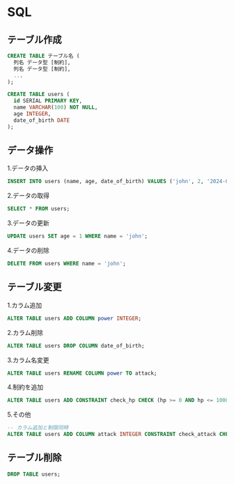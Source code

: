 # SQL

## テーブル作成

```sql
CREATE TABLE テーブル名 (
  列名 データ型 [制約],
  列名 データ型 [制約],
  ...
); 

```
```sql
CREATE TABLE users (
  id SERIAL PRIMARY KEY,
  name VARCHAR(100) NOT NULL,
  age INTEGER,
  date_of_birth DATE
);
```

## データ操作

1.データの挿入
```sql
INSERT INTO users (name, age, date_of_birth) VALUES ('john', 2, '2024-02-08');
```

2.データの取得
```sql
SELECT * FROM users;
```

3.データの更新
```sql
UPDATE users SET age = 1 WHERE name = 'john';
```

4.データの削除
```sql
DELETE FROM users WHERE name = 'john';
```

## テーブル変更

1.カラム追加
```sql
ALTER TABLE users ADD COLUMN power INTEGER;
```

2.カラム削除
```sql
ALTER TABLE users DROP COLUMN date_of_birth;
```

3.カラム名変更
```sql
ALTER TABLE users RENAME COLUMN power TO attack;
```

4.制約を追加
```sql
ALTER TABLE users ADD CONSTRAINT check_hp CHECK (hp >= 0 AND hp <= 10000);
```

5.その他
```sql
-- カラム追加と制限同時
ALTER TABLE users ADD COLUMN attack INTEGER CONSTRAINT check_attack CHECK (attack >= 0 AND attack <= 10000);
```

## テーブル削除

```sql
DROP TABLE users;
```

